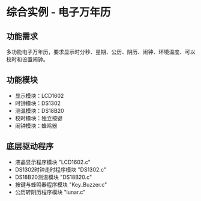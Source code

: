 # 综合实例 - 电子万年历

## 功能需求

多功能电子万年历，要求显示时分秒、星期、公历、阴历、闹钟、环境温度、可以校时和设置闹钟。

## 功能模块

 - 显示模块：LCD1602
 - 时钟模块：DS1302
 - 测温模块：DS18B20
 - 校时模块：独立按键
 - 闹钟模块：蜂鸣器

## 底层驱动程序

 - 液晶显示程序模块 "LCD1602.c"
 - DS1302时钟走时程序模块 "DS1302.c"
 - DS18B20测温模块 "DS18B20.c"
 - 按键与蜂鸣器程序模块 "Key_Buzzer.c"
 - 公历转阴历程序模块 "lunar.c"
